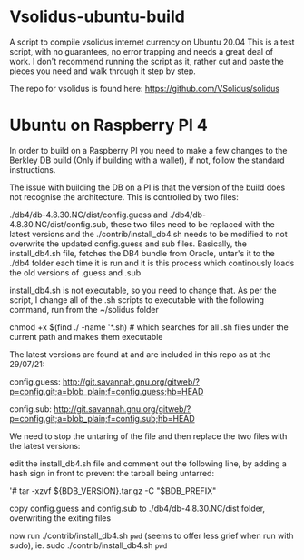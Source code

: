 # Vsolidus-ubuntu-build
A script to compile vsolidus internet currency on Ubuntu 20.04
This is a test script, with no guarantees, no error trapping and needs a great deal of work. I don't recommend running the script as it, rather cut and paste
the pieces you need and walk through it step by step.

The repo for vsolidus is found here: https://github.com/VSolidus/solidus

# Ubuntu on Raspberry PI 4

In order to build on a Raspberry PI you need to make a few changes to the Berkley DB build (Only if building with a wallet), if not, follow the standard instructions.

The issue with building the DB on a PI is that the version of the build does not recognise the architecture. This is controlled by two files:

./db4/db-4.8.30.NC/dist/config.guess and ./db4/db-4.8.30.NC/dist/config.sub, these two files need to be replaced with the latest versions and the  ./contrib/install_db4.sh needs to be modified to not overwrite the
updated config.guess and sub files. Basically, the install_db4.sh file, fetches the DB4 bundle from Oracle, untar's it to the ./db4 folder each time it is run and
it is this process which continously loads the old versions of .guess and .sub

install_db4.sh is not executable, so you need to change that. As per the script, I change all of the .sh scripts to executable with the following command, run from the ~/solidus folder

chmod +x $(find ./ -name '*.sh) # which searches for all .sh files under the current path and makes them executable

The latest versions are found at and are included in this repo as at the 29/07/21:

config.guess: 
http://git.savannah.gnu.org/gitweb/?p=config.git;a=blob_plain;f=config.guess;hb=HEAD

config.sub: 
http://git.savannah.gnu.org/gitweb/?p=config.git;a=blob_plain;f=config.sub;hb=HEAD

We need to stop the untaring of the file and then replace the two files with the latest versions:

edit the install_db4.sh file and comment out the following line, by adding a hash sign in front to prevent the tarball being untarred:

'# tar -xzvf ${BDB_VERSION}.tar.gz -C "$BDB_PREFIX"

copy config.guess and config.sub to ./db4/db-4.8.30.NC/dist folder, overwriting the exiting files

now run ./contrib/install_db4.sh `pwd` (seems to offer less grief when run with sudo), ie. sudo ./contrib/install_db4.sh `pwd`










